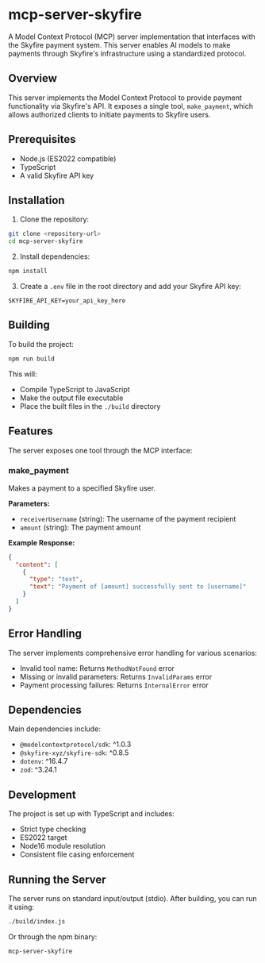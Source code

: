 # mcp-server-skyfire

A Model Context Protocol (MCP) server implementation that interfaces with the Skyfire payment system. This server enables AI models to make payments through Skyfire's infrastructure using a standardized protocol.

## Overview

This server implements the Model Context Protocol to provide payment functionality via Skyfire's API. It exposes a single tool, `make_payment`, which allows authorized clients to initiate payments to Skyfire users.

## Prerequisites

- Node.js (ES2022 compatible)
- TypeScript
- A valid Skyfire API key

## Installation

1. Clone the repository:
```bash
git clone <repository-url>
cd mcp-server-skyfire
```

2. Install dependencies:
```bash
npm install
```

3. Create a `.env` file in the root directory and add your Skyfire API key:
```env
SKYFIRE_API_KEY=your_api_key_here
```

## Building

To build the project:

```bash
npm run build
```

This will:
- Compile TypeScript to JavaScript
- Make the output file executable
- Place the built files in the `./build` directory

## Features

The server exposes one tool through the MCP interface:

### make_payment

Makes a payment to a specified Skyfire user.

**Parameters:**
- `receiverUsername` (string): The username of the payment recipient
- `amount` (string): The payment amount

**Example Response:**
```json
{
  "content": [
    {
      "type": "text",
      "text": "Payment of [amount] successfully sent to [username]"
    }
  ]
}
```

## Error Handling

The server implements comprehensive error handling for various scenarios:

- Invalid tool name: Returns `MethodNotFound` error
- Missing or invalid parameters: Returns `InvalidParams` error
- Payment processing failures: Returns `InternalError` error

## Dependencies

Main dependencies include:
- `@modelcontextprotocol/sdk`: ^1.0.3
- `@skyfire-xyz/skyfire-sdk`: ^0.8.5
- `dotenv`: ^16.4.7
- `zod`: ^3.24.1

## Development

The project is set up with TypeScript and includes:
- Strict type checking
- ES2022 target
- Node16 module resolution
- Consistent file casing enforcement

## Running the Server

The server runs on standard input/output (stdio). After building, you can run it using:

```bash
./build/index.js
```

Or through the npm binary:

```bash
mcp-server-skyfire
```